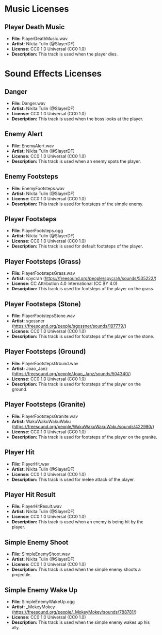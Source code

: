 # Music Licenses

## Player Death Music
- **File:** PlayerDeathMusic.wav
- **Artist:** Nikita Tulin (@SlayerDF)
- **License:** CC0 1.0 Universal (CC0 1.0)
- **Description:** This track is used when the player dies.

# Sound Effects Licenses

## Danger
- **File:** Danger.wav
- **Artist:** Nikita Tulin (@SlayerDF)
- **License:** CC0 1.0 Universal (CC0 1.0)
- **Description:** This track is used when the boss looks at the player.

## Enemy Alert
- **File:** EnemyAlert.wav
- **Artist:** Nikita Tulin (@SlayerDF)
- **License:** CC0 1.0 Universal (CC0 1.0)
- **Description:** This track is used when an enemy spots the player.

## Enemy Footsteps
- **File:** EnemyFootsteps.wav
- **Artist:** Nikita Tulin (@SlayerDF)
- **License:** CC0 1.0 Universal (CC0 1.0)
- **Description:** This track is used for footsteps of the simple enemy.

## Player Footsteps
- **File:** PlayerFootsteps.ogg
- **Artist:** Nikita Tulin (@SlayerDF)
- **License:** CC0 1.0 Universal (CC0 1.0)
- **Description:** This track is used for default footsteps of the player.

## Player Footsteps (Grass)
- **File:** PlayerFootstepsGrass.wav
- **Artist:** spycrah (https://freesound.org/people/spycrah/sounds/535222/)
- **License:** CC Attribution 4.0 International (CC BY 4.0)
- **Description:** This track is used for footsteps of the player on the grass.

## Player Footsteps (Stone)
- **File:** PlayerFootstepsStone.wav
- **Artist:** sgossner (https://freesound.org/people/sgossner/sounds/197779/)
- **License:** CC0 1.0 Universal (CC0 1.0)
- **Description:** This track is used for footsteps of the player on the stone.

## Player Footsteps (Ground)
- **File:** PlayerFootstepsGround.wav
- **Artist:** Joao_Janz (https://freesound.org/people/Joao_Janz/sounds/504340/)
- **License:** CC0 1.0 Universal (CC0 1.0)
- **Description:** This track is used for footsteps of the player on the ground.

## Player Footsteps (Granite)
- **File:** PlayerFootstepsGranite.wav
- **Artist:** WakuWakuWakuWaku (https://freesound.org/people/WakuWakuWakuWaku/sounds/422980/)
- **License:** CC0 1.0 Universal (CC0 1.0)
- **Description:** This track is used for footsteps of the player on the granite.

## Player Hit
- **File:** PlayerHit.wav
- **Artist:** Nikita Tulin (@SlayerDF)
- **License:** CC0 1.0 Universal (CC0 1.0)
- **Description:** This track is used for melee attack of the player.

## Player Hit Result
- **File:** PlayerHitResult.wav
- **Artist:** Nikita Tulin (@SlayerDF)
- **License:** CC0 1.0 Universal (CC0 1.0)
- **Description:** This track is used when an enemy is being hit by the player.

## Simple Enemy Shoot
- **File:** SimpleEnemyShoot.wav
- **Artist:** Nikita Tulin (@SlayerDF)
- **License:** CC0 1.0 Universal (CC0 1.0)
- **Description:** This track is used when the simple enemy shoots a projectile.

## Simple Enemy Wake Up
- **File:** SimpleEnemyWakeUp.ogg
- **Artist:** _MokeyMokey (https://freesound.org/people/_MokeyMokey/sounds/788781/)
- **License:** CC0 1.0 Universal (CC0 1.0)
- **Description:** This track is used when the simple enemy wakes up his ally.

